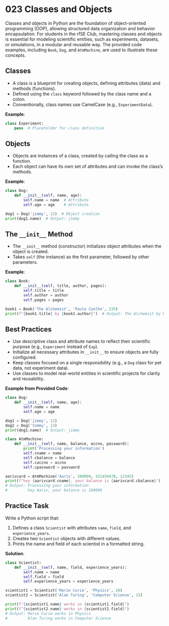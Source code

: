 # 023 Classes and Objects

Classes and objects in Python are the foundation of object-oriented programming (OOP), allowing structured data organization and behavior encapsulation. For students in the rfSE Club, mastering classes and objects is essential for modeling scientific entities, such as experiments, datasets, or simulations, in a modular and reusable way. The provided code examples, including `Book`, `Dog`, and `AtmMachine`, are used to illustrate these concepts.

## Classes

- A class is a blueprint for creating objects, defining attributes (data) and methods (functions).
- Defined using the `class` keyword followed by the class name and a colon.
- Conventionally, class names use CamelCase (e.g., `ExperimentData`).

**Example**:

```python
class Experiment:
    pass  # Placeholder for class definition
```

## Objects

- Objects are instances of a class, created by calling the class as a function.
- Each object can have its own set of attributes and can invoke the class’s methods.

**Example**:

```python
class Dog:
    def __init__(self, name, age):
        self.name = name  # Attribute
        self.age = age    # Attribute

dog1 = Dog('jimmy', 12)  # Object creation
print(dog1.name)  # Output: jimmy
```

## The `__init__` Method

- The `__init__` method (constructor) initializes object attributes when the object is created.
- Takes `self` (the instance) as the first parameter, followed by other parameters.

**Example**:

```python
class Book:
    def __init__(self, title, author, pages):
        self.title = title
        self.author = author
        self.pages = pages

book1 = Book('The Alchemist', 'Paulo Coelho', 235)
print(f"{book1.title} by {book1.author}")  # Output: The Alchemist by Paulo Coelho
```

## Best Practices

- Use descriptive class and attribute names to reflect their scientific purpose (e.g., `Experiment` instead of `Exp`).
- Initialize all necessary attributes in `__init__` to ensure objects are fully configured.
- Keep classes focused on a single responsibility (e.g., a `Dog` class for pet data, not experiment data).
- Use classes to model real-world entities in scientific projects for clarity and reusability.

**Example from Provided Code**:

```python
class Dog:
    def __init__(self, name, age):
        self.name = name
        self.age = age

dog1 = Dog('jimmy', 12)
dog2 = Dog('tommy', 13)
print(dog1.name)  # Output: jimmy

class AtmMachine:
    def __init__(self, name, balance, accno, password):
        print('Processing your information')
        self.cname = name
        self.cbalance = balance
        self.caccno = accno
        self.cpassword = password

aarivcard = AtmMachine('Aariv', 100000, 321456478, 12345)
print(f"hey {aarivcard.cname}, your balance is {aarivcard.cbalance}")
# Output: Processing your information
#         hey Aariv, your balance is 100000
```

## Practice Task

Write a Python script that:

1. Defines a class `Scientist` with attributes `name`, `field`, and `experience_years`.
2. Creates two `Scientist` objects with different values.
3. Prints the name and field of each scientist in a formatted string.

**Solution**:

```python
class Scientist:
    def __init__(self, name, field, experience_years):
        self.name = name
        self.field = field
        self.experience_years = experience_years

scientist1 = Scientist('Marie Curie', 'Physics', 20)
scientist2 = Scientist('Alan Turing', 'Computer Science', 15)

print(f"{scientist1.name} works in {scientist1.field}")
print(f"{scientist2.name} works in {scientist2.field}")
# Output: Marie Curie works in Physics
#         Alan Turing works in Computer Science
```
